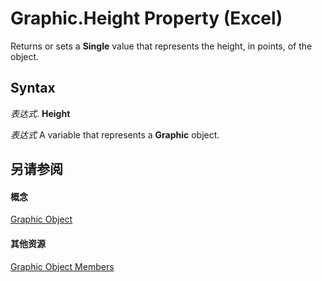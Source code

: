 
# Graphic.Height Property (Excel)

Returns or sets a  **Single** value that represents the height, in points, of the object.


## Syntax

 _表达式_. **Height**

 _表达式_ A variable that represents a **Graphic** object.


## 另请参阅


#### 概念


[Graphic Object](0ccdfb0d-effb-9fa4-8de9-b90688693375.md)
#### 其他资源


[Graphic Object Members](http://msdn.microsoft.com/library/c523b66f-3c54-4e97-0e05-80032819d234%28Office.15%29.aspx)